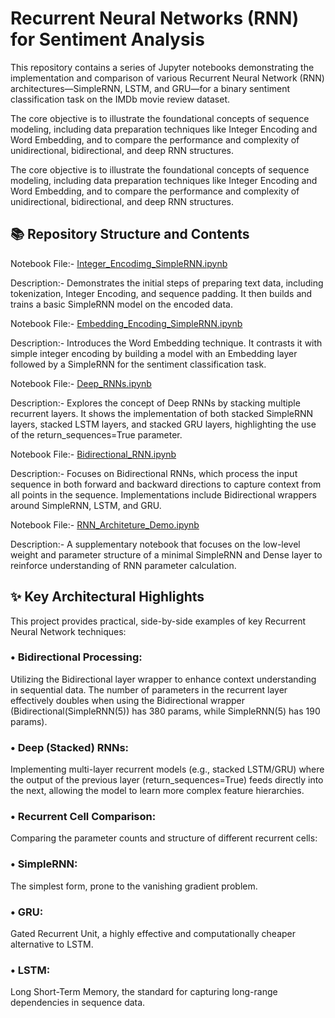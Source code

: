# Recurrent Neural Networks (RNN) for Sentiment Analysis

This repository contains a series of Jupyter notebooks demonstrating the implementation and comparison of various Recurrent Neural Network (RNN) architectures—SimpleRNN, LSTM, and GRU—for a binary sentiment classification task on the IMDb movie review dataset.

The core objective is to illustrate the foundational concepts of sequence modeling, including data preparation techniques like Integer Encoding and Word Embedding, and to compare the performance and complexity of unidirectional, bidirectional, and deep RNN structures.

The core objective is to illustrate the foundational concepts of sequence modeling, including data preparation techniques like Integer Encoding and Word Embedding, and to compare the performance and complexity of unidirectional, bidirectional, and deep RNN structures.

##  📚 Repository Structure and Contents

Notebook File:- [Integer_Encodimg_SimpleRNN.ipynb](https://github.com/AmanRajput997/RNN/blob/main/Integer_Encodimg_SimpleRNN.ipynb)

Description:- Demonstrates the initial steps of preparing text data, including tokenization, Integer Encoding, and sequence padding. It then builds and trains a basic SimpleRNN model on the encoded data.

Notebook File:- [Embedding_Encoding_SimpleRNN.ipynb](https://github.com/AmanRajput997/RNN/blob/main/Embedding_Encoding_SimpleRNN.ipynb)

Description:- Introduces the Word Embedding technique. It contrasts it with simple integer encoding by building a model with an Embedding layer followed by a SimpleRNN for the sentiment classification task.

Notebook File:- [Deep_RNNs.ipynb](https://github.com/AmanRajput997/RNN/blob/main/Deep_RNNs.ipynb)

Description:- Explores the concept of Deep RNNs by stacking multiple recurrent layers. It shows the implementation of both stacked SimpleRNN layers, stacked LSTM layers, and stacked GRU layers, highlighting the use of the return_sequences=True parameter.

Notebook File:- [Bidirectional_RNN.ipynb](https://github.com/AmanRajput997/RNN/blob/main/Bidirectional_RNN.ipynb)

Description:- Focuses on Bidirectional RNNs, which process the input sequence in both forward and backward directions to capture context from all points in the sequence. Implementations include Bidirectional wrappers around SimpleRNN, LSTM, and GRU.

Notebook File:- [RNN_Architeture_Demo.ipynb](https://github.com/AmanRajput997/RNN/blob/main/RNN_Architeture_Demo.ipynb)

Description:- A supplementary notebook that focuses on the low-level weight and parameter structure of a minimal SimpleRNN and Dense layer to reinforce understanding of RNN parameter calculation.


## ✨ Key Architectural Highlights
This project provides practical, side-by-side examples of key Recurrent Neural Network techniques:

### • Bidirectional Processing: 
Utilizing the Bidirectional layer wrapper to enhance context understanding in sequential data. The number of parameters in the recurrent layer effectively doubles when using the Bidirectional wrapper (Bidirectional(SimpleRNN(5)) has 380 params, while SimpleRNN(5) has 190 params).

### • Deep (Stacked) RNNs: 
Implementing multi-layer recurrent models (e.g., stacked LSTM/GRU) where the output of the previous layer (return_sequences=True) feeds directly into the next, allowing the model to learn more complex feature hierarchies.

### • Recurrent Cell Comparison: 
Comparing the parameter counts and structure of different recurrent cells:

### • SimpleRNN: 
The simplest form, prone to the vanishing gradient problem.

### • GRU: 
Gated Recurrent Unit, a highly effective and computationally cheaper alternative to LSTM.

### • LSTM: 
Long Short-Term Memory, the standard for capturing long-range dependencies in sequence data.
